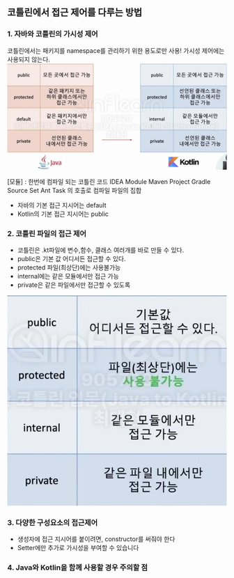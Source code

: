 ## 코틀린에서 접근 제어를 다루는 방법

### 1. 자바와 코틀린의 가시성 제어
코틀린에서는 패키지를 namespace를 관리하기 위한 용도로만 사용! 가시성 제어에는 사용되지 않는다.
![image.png](image.png)


[모듈] : 한번에 컴파일 되는 코틀린 코드
IDEA Module
Maven Project
Gradle Source Set
Ant Task <kotlin>의 호출로 컴파일 파일의 집합


- 자바의 기본 접근 지시어는 default
- Kotlin의 기본 접근 지시어는 public

### 2. 코틀린 파일의 접근 제어

- 코틀린은 .kt파일에 변수,함수, 클래스 여러개를 바로 만들 수 있다.
- public은 기본 값 어디서든 접근할 수 있다.
- protected 파일(최상단)에는 사용불가능
- internal에는 같은 모듈에서만 접근 가능
- private은 같은 파일에서만 접근할 수 있도록

![image2.png](image2.png)

### 3. 다양한 구성요소의 접근제어
- 생성자에 접근 지시어를 붙이려면, constructor를 써줘야 한다
- Setter에만 추가로 가시성을 부여할 수 있습니다

### 4. Java와 Kotlin을 함께 사용할 경우 주의할 점 